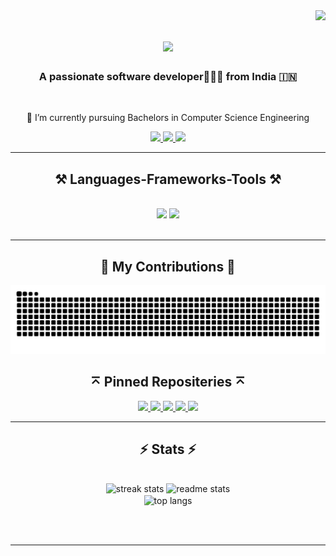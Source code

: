 <img align="right" src="https://visitor-badge.laobi.icu/badge?page_id=TheKunalBose.TheKunalBose" />

<h1 align="center">
    <img src="https://readme-typing-svg.herokuapp.com/?font=Righteous&size=35&center=true&vCenter=true&width=500&height=70&duration=4000&lines=Hi+There!+👋;+I'm+Kunal+Bose!+;" />
</h1>

<h3 align="center">A passionate software developer👨🏻‍💻 from India 🇮🇳</h3>

<br/>

<div align="center">
 
 🔭 I’m currently pursuing Bachelors in Computer Science Engineering 
 

 </div>
 
<div align="center"> 
  <a href="mailto:kbose0204@gmail.com">
    <img src="https://img.shields.io/badge/Gmail-333333?style=for-the-badge&logo=gmail&logoColor=red" />
  </a>
  <a href="https://https://www.linkedin.com/in/kunal-bose-b5b2aa249/" target="_blank">
    <img src="https://img.shields.io/badge/LinkedIn-0077B5?style=for-the-badge&logo=linkedin&logoColor=white" target="_blank" />
  </a>
  <a href="" target="_blank">
     <img src="https://img.shields.io/badge/Portfolio-FF5722?style=for-the-badge&logo=todoist&logoColor=white" target="_blank" /> <!-- sqlite, safari, google-chrome are other good icon options -->
  </a>
</div>

 <hr/>
 
<h2 align="center">⚒️ Languages-Frameworks-Tools ⚒️</h2>
<br/>
<div align="center">
    <img src="https://skillicons.dev/icons?i=react,html,css,vscode,github,figma,tailwind,git" />
    <img src="https://skillicons.dev/icons?i=nodejs,python,javascript,java,mysql,flask" /><br>
</div>

<br/>
<hr/>

<div align="center">
  <h2>🐍 My Contributions 🐍</h2>
  <img alt="snake eating my contributions" src="https://github.com/TheKunalBose/TheKunalBose/blob/output/github-snake-dark.svg" />

  
</div>
<div align="center">
    <h2>⌅ Pinned Repositeries ⌅</h2>
<a href="https://github.com/TheKunalBose/Portfolio">
    <img src="https://github-readme-stats.vercel.app/api/pin/?username=TheKunalBose&repo=Portfolio&show_icons=true&theme=tokyonight&hide_border=true" >
  </a>

  <a href="https://github.com/TheKunalBose/Jarrvis">
    <img src="https://github-readme-stats-chrisbinsunny.vercel.app/api/pin/?username=TheKunalBose&repo=Jarrvis&show_icons=true&theme=tokyonight&hide_border=true">
  </a>
  
   <a href="https://github.com/TheKunalBose/AWS-Architechure-MultiRegion">
    <img src="https://github-readme-stats-chrisbinsunny.vercel.app/api/pin/?username=TheKunalBose&repo=AWS-Architechure-MultiRegion&show_icons=true&theme=tokyonight&hide_border=true" >
  </a>

  
  <a href="https://github.com/TheKunalBose/Gitreverb">
    <img src="https://github-readme-stats-chrisbinsunny.vercel.app/api/pin/?username=TheKunalBose&repo=Gitreverb&show_icons=true&theme=tokyonight&hide_border=true" >
  </a>


  <a href="https://github.com/TheKunalBose/Shoppy">
    <img src="https://github-readme-stats.vercel.app/api/pin/?username=TheKunalBose&repo=Shoppy&show_icons=true&theme=tokyonight&hide_border=true" >
  </a>

<hr/>
</div>

<h2 align="center">⚡ Stats ⚡</h2>
<br>
<div align=center>
  <img width=390 src="https://github-readme-streak-stats-salesp07.vercel.app/?user=TheKunalBose&count_private=true&theme=react&border_radius=10" alt="streak stats"/>
  <img width=390 src="https://github-readme-stats-salesp07.vercel.app/api?username=TheKunalBose&count_private=true&show_icons=true&theme=react&rank_icon=github&border_radius=10" alt="readme stats" />
  <br/>
  <img width=325 align="center" src="https://github-readme-stats-salesp07.vercel.app/api/top-langs/?username=TheKunalBose&hide=HTML&langs_count=8&layout=compact&theme=react&border_radius=10&size_weight=0.5&count_weight=0.5&exclude_repo=github-readme-stats" alt="top langs" />
</div>

<br/><br/>

<hr/>

<br/>
